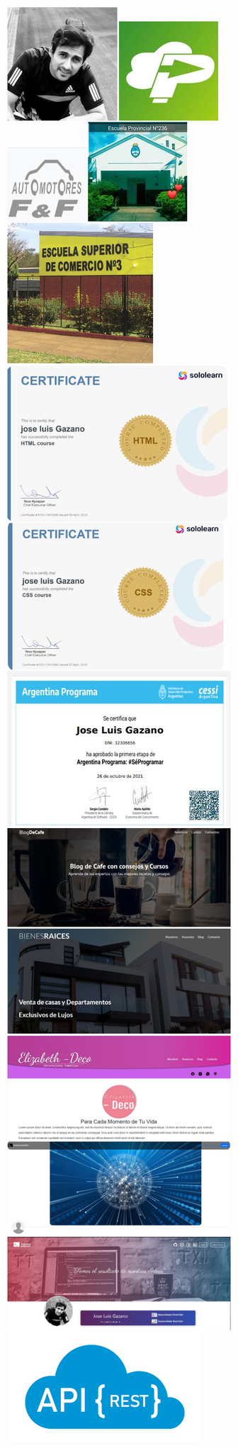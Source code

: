<img src="img/imagenJose.jpeg">

<img src="img/prevLogo.jpeg">
<img src="img/FYF.png">

<img src="img/Esc236.jpeg">
<img src="img/comercio3.png">
<img src="img/HTML.jpg">
<img src="img/CSS.jpg">
<img src="img/primeraE.jpg">

<img src="img/BlogCafe.jpg">
<img src="img/bienesraices.jpg">
<img src="img/ElizabethDeco.jpg">
<img src="img/ProyectoColaborativo.jpg">
<img src="img/Front-ARGProg.jpg">
<img src="img/api_rest.png">





